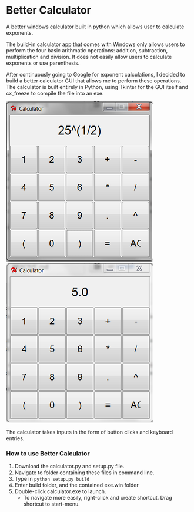 # Better Calculator
A better windows calculator built in python which allows user to calculate exponents.


The build-in calculator app that comes with Windows only allows users to perform the four basic arithmatic operations: addition, subtraction, multiplication and division. It does not easily allow users to calculate exponents or use parenthesis.

After continuously going to Google for exponent calculations, I decided to build a better calculator GUI that allows me to perform these operations. The calculator is built entirely in Python, using Tkinter for the GUI itself and cx_freeze to compile the file into an exe.

<img src="https://github.com/chughtaimh/Calculator/blob/images/Operation.PNG">
<img src="https://github.com/chughtaimh/Calculator/blob/images/Solution.PNG">

The calculator takes inputs in the form of button clicks and keyboard entries.

<h3>How to use Better Calculator</h3>
<ol>
  <li>Download the calculator.py and setup.py file.</li>
  <li>Navigate to folder containing these files in command line.</li>
  <li>Type in <code>python setup.py build</code></li>
  <li>Enter build folder, and the contained exe.win folder</li>
  <li>Double-click calculator.exe to launch.
    <ul>
      <li>To navigate more easily, right-click and create shortcut. Drag shortcut to start-menu.</li>
    </ul>
  
  </li>
</ol>
